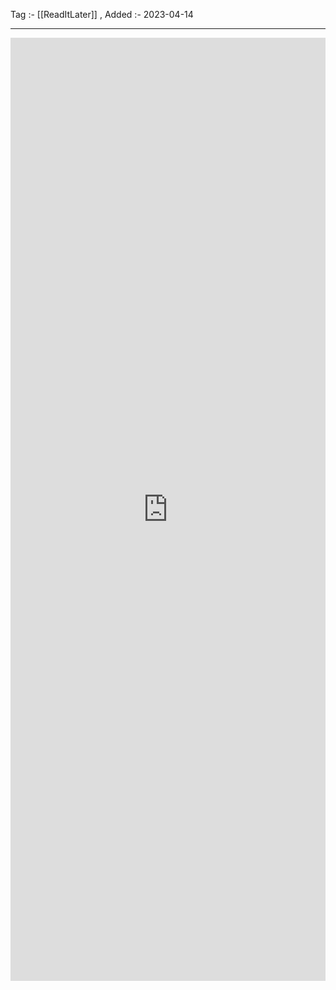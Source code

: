 Tag :- [[ReadItLater]] , 
Added :- 2023-04-14

-----
<iframe src="https://www.linkedin.com/embed/feed/update/urn:li:share:7052524456254050305" height="1509" width="504" frameborder="0" allowfullscreen="" title="Embedded post"></iframe>